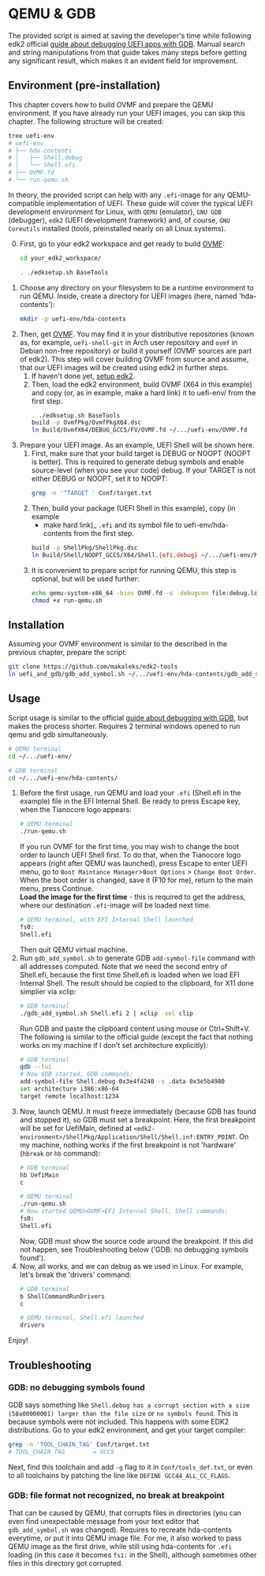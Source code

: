 # QEMU & GDB

The provided script is aimed at saving the developer's time while following edk2
official
[guide about debugging UEFI apps with GDB](https://github.com/tianocore/tianocore.github.io/wiki/How-to-debug-OVMF-with-QEMU-using-GDB).
Manual search and string manipulations from that guide takes many steps before
getting any significant result, which makes it an evident field for improvement.

## Environment (pre-installation)

This chapter covers how to build OVMF and prepare the QEMU environment. If you
have already run your UEFI images, you can skip this chapter. The following
structure will be created:
``` bash
tree uefi-env
# uefi-env
# ├── hda-contents
# │   ├── Shell.debug
# │   └── Shell.efi
# ├── OVMF.fd
# └── run-qemu.sh
```

In theory, the provided script can help with any `.efi`-image for any
QEMU-compatible implementation of UEFI. These guide will cover the typical UEFI
development environment for Linux, with `QEMU` (emulator), `GNU GDB` (debugger),
`edk2` (UEFI development framework) and, of course, `GNU Coreutils` installed
(tools, preinstalled nearly on all Linux systems).

0. First, go to your edk2 workspace and get ready to build [OVMF]:
   ```bash
   cd your_edk2_workspace/
   ```
   ```bash
   . ./edksetup.sh BaseTools
   ```
1. Choose any directory on your filesystem to be a runtime environment to run
   QEMU. Inside, create a directory for UEFI images (here, named
   'hda-contents'):
   ```bash
   mkdir -p uefi-env/hda-contents
   ```
2. Then, get [OVMF]. You may find it in your distributive repositories (known
   as, for example, `uefi-shell-git` in Arch user repository and `ovmf` in
   Debian non-free repository) or build it yourself (OVMF sources are part of
   edk2). This step will cover building OVMF from source and assume, that our
   UEFI images will be created using edk2 in further steps.
   1. If haven't done yet, [setup edk2].
   2. Then, load the edk2 environment, build OVMF (X64 in this example) and
        copy (or, as in example, make a hard link) it to uefi-env/ from the 
        first step.
        ```bash
        . ./edksetup.sh BaseTools
        build -p OvmfPkg/OvmfPkgX64.dsc
        ln Build/OvmfX64/DEBUG_GCC5/FV/OVMF.fd ~/.../uefi-env/OVMF.fd
        ```
3. Prepare your UEFI image. As an example, UEFI Shell will be shown here.
   1. First, make sure that your build target is DEBUG or NOOPT (NOOPT is
        better). This is required to generate debug symbols and enable
        source-level (when you see your code) debug. If your TARGET is not
        either DEBUG or NOOPT, set it to NOOPT:
        ```bash
        grep -n '^TARGET ' Conf/target.txt
        ```
   2. Then, build your package (UEFI Shell in this example), copy (in example 
        - make hard link)_ `.efi` and its symbol file to
        uefi-env/hda-contents from the first step.
        ```bash
        build -p ShellPkg/ShellPkg.dsc
        ln Build/Shell/NOOPT_GCC5/X64/Shell.{efi,debug} ~/.../uefi-env/hda-contents/
        ```
   3. It is convenient to prepare script for running QEMU, this step is
        optional, but will be used further:
        ```bash
        echo qemu-system-x86_64 -bios OVMF.fd -s -debugcon file:debug.log -global isa-debugcon.iobase=0x402 -drive file=fat:rw:hda-contents,format=raw -m 1G -enable-kvm -cpu host -serial stdio > run-qemu.sh
        chmod +x run-qemu.sh
        ```

## Installation

Assuming your OVMF environment is similar to the described in the previous
chapter, prepare the script:

```bash
git clone https://github.com/makaleks/edk2-tools
ln uefi_and_gdb/gdb_add_symbol.sh ~/.../uefi-env/hda-contents/gdb_add_symbol.sh
```

## Usage

Script usage is similar to the official [guide about debugging with GDB], but
makes the process shorter. Requires 2 terminal windows opened to run qemu and
gdb simultaneously.

```bash
# QEMU terminal
cd ~/.../uefi-env/
```

```bash
# GDB terminal
cd ~/.../uefi-env/hda-contents/
```

1. Before the first usage, run QEMU and load your `.efi` (Shell.efi in the
   example) file in the EFI Internal Shell. Be ready to press Escape key, when
   the Tianocore logo appears:
   ```bash
   # QEMU terminal
   ./run-qemu.sh
   ```
   If you run OVMF for the first time, you may wish to change the boot order to
   launch UEFI Shell first. To do that, when the Tianocore logo appears (right
   after QEMU was launched), press Escape to enter UEFI menu, go to `Boot
   Maintance Manager`>`Boot Options` > `Change Boot Order`. When the boot order
   is changed, save it (F10 for me), return to the main menu, press Continue.  
   **Load the image for the first time** - this is required to get the address,
   where our destination `.efi`-image will be loaded next time.
   ```bash
   # QEMU terminal, with EFI Internal Shell launched
   fs0:
   Shell.efi
   ```
   Then quit QEMU virtual machine.
2. Run `gdb_add_symbol.sh` to generate GDB `add-symbol-file` command with all
   addresses computed. Note that we need the second entry of Shell.efi, because
   the first time Shell.efi is loaded when we load EFI Internal Shell. The
   result should be copied to the clipboard, for X11 done simplier via xclip:
   ```bash
   # GDB terminal
   ./gdb_add_symbol.sh Shell.efi 2 | xclip -sel clip
   ```
   Run GDB and paste the clipboard content using mouse or Ctrl+Shift+V. The
   following is similar to the official guide (except the fact that nothing
   works on my machine if I don't set architecture explicitly):
   ```bash
   # GDB terminal
   gdb --tui
   # Now GDB started, GDB commands:
   add-symbol-file Shell.debug 0x3e4f4240 -s .data 0x3e5b4980
   set architecture i386:x86-64
   target remote localhost:1234
   ```
3. Now, launch QEMU. It must freeze immediately (because GDB has found and
   stopped it), so GDB must set a breakpoint. Here, the first breakpoint will be
   set for UefiMain, defined at
   `<edk2-environment>/ShellPkg/Application/Shell/Shell.inf:ENTRY_POINT`. On my
   machine, nothing works if the first breakpoint is not 'hardware' (`hbreak` or
   `hb` command):
   ```bash
   # GDB terminal
   hb UefiMain
   c
   ```
   ```bash
   # QEMU terminal
   ./run-qemu.sh
   # Now started QEMU>OVMF>EFI Internal Shell, Shell commands:
   fs0:
   Shell.efi
   ```
   Now, GDB must show the source code around the breakpoint. If this did not
   happen, see Troubleshooting below ('GDB: no debugging symbols found').
4. Now, all works, and we can debug as we used in Linux. For example, let's
   break the 'drivers' command:
   ```bash
   # GDB terminal
   b ShellCommandRunDrivers
   c
   ```
   ```bash
   # QEMU terminal, Shell.efi launched
   drivers
   ```

Enjoy!

## Troubleshooting

### GDB: no debugging symbols found
GDB says something like `Shell.debug has a corrupt section with a size 
(58a00000001) larger than the file size` or `no symbols found`. This is because
symbols were not included. This happens with some EDK2 distributions. Go to your
edk2 environment, and get your target compiler:
```bash
grep -n 'TOOL_CHAIN_TAG' Conf/target.txt
# TOOL_CHAIN_TAG        = GCC5
```
Next, find this toolchain and add `-g` flag to it in `Conf/tools_def.txt`, or 
even to all toolchains by patching the line like `DEFINE GCC44_ALL_CC_FLAGS`.

### GDB: file format not recognized, no break at breakpoint
That can be caused by QEMU, that corrupts files in directories (you can even
find unexpectable message from your text editor that `gdb_add_symbol.sh` was
changed). Requires to recreate hda-contents everytime, or put it into QEMU image
file. For me, it also worked to pass QEMU image as the first drive, while still
using hda-contents for `.efi` loading (in this case it becomes `fs1:` in the
Shell), although sometimes other files in this directory got corrupted.

[guide about debugging with GDB]: https://github.com/tianocore/tianocore.github.io/wiki/How-to-debug-OVMF-with-QEMU-using-GDB
[OVMF]: https://github.com/tianocore/tianocore.github.io/wiki/OVMF-FAQ#what-is-open-virtual-machine-firmware-ovmf
[setup edk2]: https://github.com/tianocore/tianocore.github.io/wiki/Common-instructions-for-Unix

